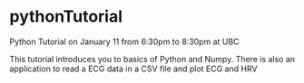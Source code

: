 # pythonTutorial

Python Tutorial on January 11 from 6:30pm to 8:30pm at UBC

This tutorial introduces you to basics of Python and Numpy. 
There is also an application to read a ECG data in a CSV file and plot ECG and HRV
